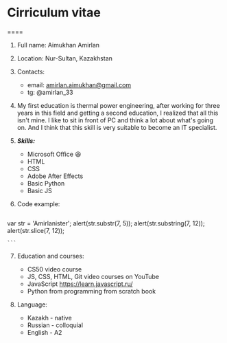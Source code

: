 # Cirriculum vitae

==== 

1. Full name: Aimukhan Amirlan

2. Location: Nur-Sultan, Kazakhstan

3. Contacts: 
	+ email: amirlan.aimukhan@gmail.com
	+ tg: @amirlan_33

4. My first education is thermal power engineering, after working for three years in this field and getting a second education, I realized that all this isn't mine. I like to sit in front of PC and think a lot about what's going on. And I think that this skill is very suitable to become an IT specialist.

5. ***Skills:***
	- Microsoft Office :satisfied:
	- HTML
	- CSS
	- Adobe After Effects
	- Basic Python
	- Basic JS

6. Code example:
	```
var str = 'Amirlanister';
alert(str.substr(7, 5)); 
alert(str.substring(7, 12)); 
alert(str.slice(7, 12)); 

	```
7. Education and courses:
	- CS50 video course
	- JS, CSS, HTML, Git video courses on YouTube 
	- JavaScript https://learn.javascript.ru/
	- Python from programming from scratch book

8. Language:
	- Kazakh - native
	- Russian - colloquial
	- English - A2
	
